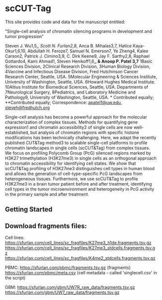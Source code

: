 # scCUT-Tag

This site provides code and data for the manuscript entitled:

"Single-cell analysis of chromatin silencing programs in development and tumor progression"

Steven J. Wu1,5,*, Scott N. Furlan2,8*, Anca B. Mihalas3,7, Hatice Kaya-Okur1,6,10, Abdullah H. Feroze7, Samuel N. Emerson7, Ye Zheng4, Kalee Carson2, Patrick J. Cimino3,9, C. Dirk Keene9, Jay F. Sarthy2,8,  Raphael Gottardo4, Kami Ahmad1, Steven Henikoff1,6,**, & Anoop P. Patel 3,7**
1Basic Sciences Division, 2Clinical Research Division, 3Human Biology Division, 4Vaccine and Infectious Disease Division, Fred Hutchinson Cancer Research Center, Seattle, USA. 5Molecular Engineering & Sciences Institute, University of Washington, Seattle, USA. 6Howard Hughes Medical Institute. 10Altius Institute for Biomedical Sciences, Seattle, USA. Departments of 7Neurological Surgery, 8Pediatrics, and Laboratory Medicine and Pathology9, University of Washington, Seattle, USA. * Contributed equally; **Contributed equally; Correspondence: apatel1@uw.edu, steveh@fredhutch.org


Single-cell analysis has become a powerful approach for the molecular characterization of complex tissues. Methods for quantifying gene expression1 and chromatin accessibility2 of single cells are now well-established, but analysis of chromatin regions with specific histone modifications has been technically challenging.  Here, we adapt the recently published CUT&Tag method3 to scalable single-cell platforms to profile chromatin landscapes in single cells (scCUT&Tag) from complex tissues. We focus on profiling Polycomb Group (PcG) silenced regions marked by H3K27 trimethylation (H3K27me3) in single cells as an orthogonal approach to chromatin accessibility for identifying cell states. We show that scCUT&Tag profiling of H3K27me3 distinguishes cell types in human blood and allows the generation of cell-type-specific PcG landscapes from heterogeneous tissues. Furthermore, we use scCUT&Tag to profile H3K27me3 in a brain tumor patient before and after treatment, identifying cell types in the tumor microenvironment and heterogeneity in PcG activity in the primary sample and after treatment.  


## Getting Started

## Download fragments files:

Cell lines: 
https://sfurlan.com/cell_lines/sc_fragfiles/K27me3_h1de.fragments.tsv.gz 
https://sfurlan.com/cell_lines/sc_fragfiles/K27me3_stdcells.fragments.tsv.gz
https://sfurlan.com/cell_lines/sc_fragfiles/K4me2_stdcells.fragments.tsv.gz

PBMC: 
https://sfurlan.com/pbmc/fragments.tsv.gz (fragments)
https://sfurlan.com/pbmc/meta.csv (cell metadata - called 'singlecell.csv' in the script)

GBM: 
https://sfurlan.com/gbm/UW7R_raw_data/fragments.tsv.gz
https://sfurlan.com/gbm/UW7_raw_data/fragments.tsv.gz




